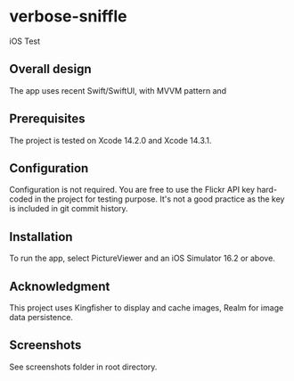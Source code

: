 # verbose-sniffle
iOS Test

## Overall design

The app uses recent Swift/SwiftUI, with MVVM pattern and 

## Prerequisites

The project is tested on Xcode 14.2.0 and Xcode 14.3.1.

## Configuration

Configuration is not required. You are free to use the Flickr API key hard-coded in the project for testing purpose. It's not a good practice as the key is included in git commit history.

## Installation

To run the app, select PictureViewer and an iOS Simulator 16.2 or above.

## Acknowledgment

This project uses Kingfisher to display and cache images, Realm for image data persistence.

## Screenshots

See screenshots folder in root directory.